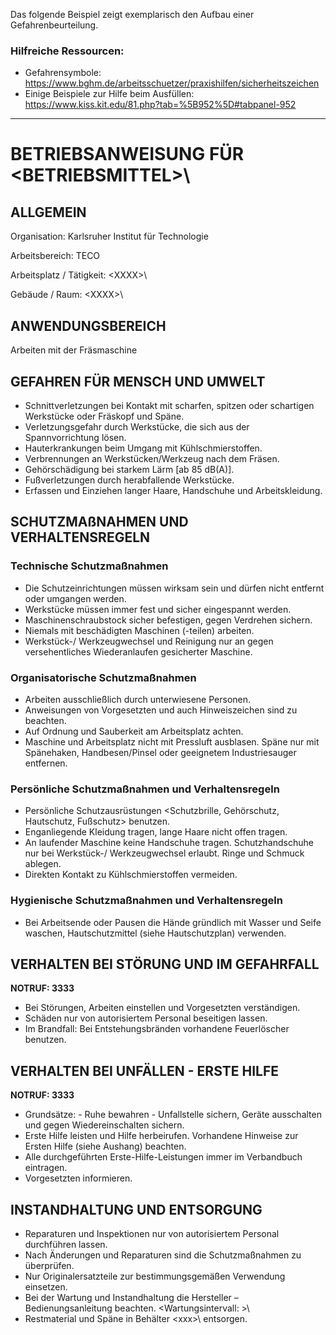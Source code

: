 Das folgende Beispiel zeigt exemplarisch den Aufbau einer Gefahrenbeurteilung.

### Hilfreiche Ressourcen:
- Gefahrensymbole: https://www.bghm.de/arbeitsschuetzer/praxishilfen/sicherheitszeichen
- Einige Beispiele zur Hilfe beim Ausfüllen: https://www.kiss.kit.edu/81.php?tab=%5B952%5D#tabpanel-952

____


# BETRIEBSANWEISUNG FÜR \<BETRIEBSMITTEL>\

## ALLGEMEIN
Organisation: Karlsruher Institut für Technologie

Arbeitsbereich: TECO

Arbeitsplatz / Tätigkeit: \<XXXX>\

Gebäude / Raum: \<XXXX>\

## ANWENDUNGSBEREICH
Arbeiten mit der Fräsmaschine

## GEFAHREN FÜR MENSCH UND UMWELT
-	Schnittverletzungen bei Kontakt mit scharfen, spitzen oder schartigen Werkstücke oder Fräskopf und Späne.
-	Verletzungsgefahr durch Werkstücke, die sich aus der Spannvorrichtung lösen.
- Hauterkrankungen beim Umgang mit Kühlschmierstoffen.
- Verbrennungen an Werkstücken/Werkzeug nach dem Fräsen.
- Gehörschädigung bei starkem Lärm [ab 85 dB(A)].
- Fußverletzungen durch herabfallende Werkstücke.
- Erfassen und Einziehen langer Haare, Handschuhe und Arbeitskleidung.


## SCHUTZMAßNAHMEN UND VERHALTENSREGELN
### Technische Schutzmaßnahmen 
- Die Schutzeinrichtungen müssen wirksam sein und dürfen nicht entfernt oder umgangen werden.
- Werkstücke müssen immer fest und sicher eingespannt werden.
- Maschinenschraubstock sicher befestigen, gegen Verdrehen sichern.
- Niemals mit beschädigten Maschinen (-teilen) arbeiten. 
- Werkstück-/ Werkzeugwechsel und Reinigung nur an gegen versehentliches Wiederanlaufen gesicherter Maschine.

### Organisatorische Schutzmaßnahmen
- Arbeiten ausschließlich durch unterwiesene Personen.
- Anweisungen von Vorgesetzten und auch Hinweiszeichen sind zu beachten.
- Auf Ordnung und Sauberkeit am Arbeitsplatz achten.
- Maschine und Arbeitsplatz nicht mit Pressluft ausblasen. Späne nur mit Spänehaken, Handbesen/Pinsel oder geeignetem Industriesauger entfernen.

### Persönliche Schutzmaßnahmen und Verhaltensregeln
- Persönliche Schutzausrüstungen <Schutzbrille, Gehörschutz, Hautschutz, Fußschutz> benutzen.
- Enganliegende Kleidung tragen, lange Haare nicht offen tragen.
- An laufender Maschine keine Handschuhe tragen. Schutzhandschuhe nur bei Werkstück-/ Werkzeugwechsel erlaubt. Ringe und Schmuck ablegen. 
- Direkten Kontakt zu Kühlschmierstoffen vermeiden.

### Hygienische Schutzmaßnahmen und Verhaltensregeln
- Bei Arbeitsende oder Pausen die Hände gründlich mit Wasser und Seife waschen, Hautschutzmittel (siehe Hautschutzplan) verwenden.



## VERHALTEN BEI STÖRUNG UND IM GEFAHRFALL
**NOTRUF: 3333**
- Bei Störungen, Arbeiten einstellen und Vorgesetzten verständigen.
- Schäden nur von autorisiertem Personal beseitigen lassen.
- Im Brandfall: Bei Entstehungsbränden vorhandene Feuerlöscher benutzen.


## VERHALTEN BEI UNFÄLLEN - ERSTE HILFE
**NOTRUF: 3333**
- Grundsätze:  -  Ruhe bewahren   -  Unfallstelle sichern, Geräte ausschalten und gegen Wiedereinschalten sichern.
- Erste Hilfe leisten und Hilfe herbeirufen. Vorhandene Hinweise zur Ersten Hilfe (siehe Aushang) beachten.
- Alle durchgeführten Erste-Hilfe-Leistungen immer im Verbandbuch eintragen.
- Vorgesetzten informieren.

## INSTANDHALTUNG UND ENTSORGUNG
- Reparaturen und Inspektionen nur von autorisiertem Personal durchführen lassen.
- Nach Änderungen und Reparaturen sind die Schutzmaßnahmen zu überprüfen.
- Nur Originalersatzteile zur bestimmungsgemäßen Verwendung einsetzen.
- Bei der Wartung und Instandhaltung die Hersteller – Bedienungsanleitung beachten. \<Wartungsintervall: <xxx>>\
- Restmaterial und Späne in Behälter \<xxx>\ entsorgen.

